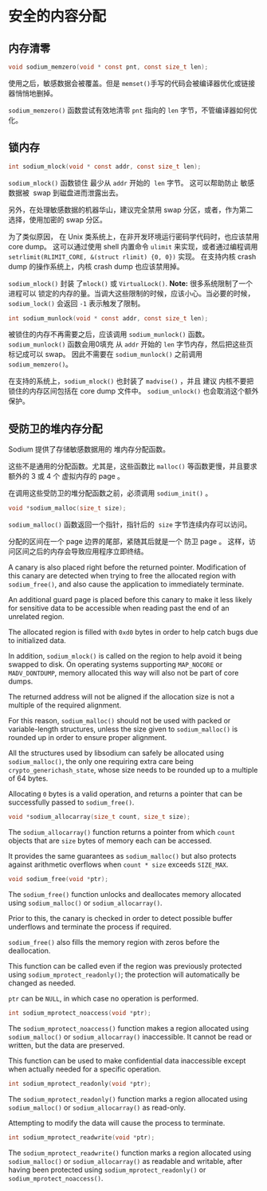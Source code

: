 # 安全的内容分配

## 内存清零

```c
void sodium_memzero(void * const pnt, const size_t len);
```

使用之后，敏感数据会被覆盖。但是 `memset()`手写的代码会被编译器优化或链接器悄悄地删掉。 

 `sodium_memzero()` 函数尝试有效地清零 `pnt` 指向的 `len` 字节，不管编译器如何优化。

## 锁内存

```c
int sodium_mlock(void * const addr, const size_t len);
```

 `sodium_mlock()` 函数锁住 最少从 `addr` 开始的  `len` 字节。 这可以帮助防止 敏感数据被  swap 到磁盘进而泄露出去。
 
另外，在处理敏感数据的机器华山，建议完全禁用 swap 分区，或者，作为第二选择，使用加密的 swap 分区。

为了类似原因， 在 Unix 类系统上，在非开发环境运行密码学代码时，也应该禁用 core dump。
这可以通过使用 shell 内置命令 `ulimit` 来实现，或者通过编程调用 `setrlimit(RLIMIT_CORE, &(struct rlimit) {0, 0})` 实现。
在支持内核 crash dump 的操作系统上，内核 crash dump 也应该禁用掉。

`sodium_mlock()` 封装 了`mlock()` 或 `VirtualLock()`. 
**Note:** 很多系统限制了一个进程可以 锁定的内存的量。当调大这些限制的时候，应该小心。当必要的时候，`sodium_lock()` 会返回 `-1` 表示触发了限制。

```c
int sodium_munlock(void * const addr, const size_t len);
```

被锁住的内存不再需要之后，应该调用 `sodium_munlock()` 函数。
`sodium_munlock()` 函数会用0填充 从 `addr` 开始的 `len` 字节内存，然后把这些页标记成可以 swap。
因此不需要在 `sodium_munlock()` 之前调用 `sodium_memzero()`。

在支持的系统上，`sodium_mlock()` 也封装了 `madvise()` ，并且 建议 内核不要把 锁住的内存区间包括在 core dump 文件中。
`sodium_unlock()` 也会取消这个额外保护。


## 受防卫的堆内存分配 

Sodium 提供了存储敏感数据用的 堆内存分配函数。

这些不是通用的分配函数。尤其是，这些函数比 `malloc()` 等函数更慢，并且要求额外的 3 或 4 个 虚拟内存的 page 。 

在调用这些受防卫的堆分配函数之前，必须调用 `sodium_init()` 。

```c
void *sodium_malloc(size_t size);
```

 `sodium_malloc()` 函数返回一个指针，指针后的  `size` 字节连续内存可以访问。

分配的区间在一个 page 边界的尾部，紧随其后就是一个 防卫 page 。 这样，访问区间之后的内存会导致应用程序立即终结。


A canary is also placed right before the returned pointer. Modification of this canary are detected when trying to free the allocated region with `sodium_free()`, and also cause the application to immediately terminate.

An additional guard page is placed before this canary to make it less likely for sensitive data to be accessible when reading past the end of an unrelated region.

The allocated region is filled with `0xd0` bytes in order to help catch bugs due to initialized data.

In addition, `sodium_mlock()` is called on the region to help avoid it being swapped to disk. On operating systems supporting `MAP_NOCORE` or `MADV_DONTDUMP`, memory allocated this way will also not be part of core dumps.

The returned address will not be aligned if the allocation size is not a multiple of the required alignment.

For this reason, `sodium_malloc()` should not be used with packed or variable-length structures, unless the size given to `sodium_malloc()` is rounded up in order to ensure proper alignment.

All the structures used by libsodium can safely be allocated using `sodium_malloc()`, the only one requiring extra care being `crypto_generichash_state`, whose size needs to be rounded up to a multiple of 64 bytes.

Allocating `0` bytes is a valid operation, and returns a pointer that can be successfully passed to `sodium_free()`.

```c
void *sodium_allocarray(size_t count, size_t size);
```

The `sodium_allocarray()` function returns a pointer from which `count` objects that are `size` bytes of memory each can be accessed.

It provides the same guarantees as `sodium_malloc()` but also protects against arithmetic overflows when `count * size` exceeds `SIZE_MAX`.

```c
void sodium_free(void *ptr);
```

The `sodium_free()` function unlocks and deallocates memory allocated using `sodium_malloc()` or `sodium_allocarray()`.

Prior to this, the canary is checked in order to detect possible buffer underflows and terminate the process if required.

`sodium_free()` also fills the memory region with zeros before the deallocation.

This function can be called even if the region was previously protected using `sodium_mprotect_readonly()`; the protection will automatically be changed as needed.

`ptr` can be `NULL`, in which case no operation is performed.

```c
int sodium_mprotect_noaccess(void *ptr);
```

The `sodium_mprotect_noaccess()` function makes a region allocated using `sodium_malloc()` or `sodium_allocarray()` inaccessible. It cannot be read or written, but the data are preserved.

This function can be used to make confidential data inaccessible except when actually needed for a specific operation.

```c
int sodium_mprotect_readonly(void *ptr);
```

The `sodium_mprotect_readonly()` function marks a region allocated using `sodium_malloc()` or `sodium_allocarray()` as read-only.

Attempting to modify the data will cause the process to terminate.

```c
int sodium_mprotect_readwrite(void *ptr);
```

The `sodium_mprotect_readwrite()` function marks a region allocated using `sodium_malloc()` or `sodium_allocarray()` as readable and writable, after having been protected using `sodium_mprotect_readonly()` or `sodium_mprotect_noaccess()`.
